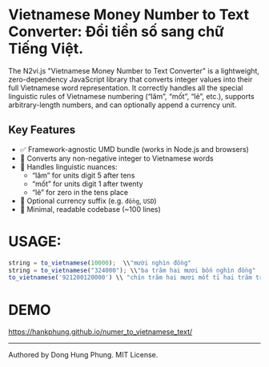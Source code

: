 # Vietnamese Money Number to Text Converter: Đổi tiền số sang chữ Tiếng Việt.
The N2vi.js "Vietnamese Money Number to Text Converter" is a lightweight, zero-dependency JavaScript library that converts integer values into their full Vietnamese word representation. It correctly handles all the special linguistic rules of Vietnamese numbering (“lăm”, “mốt”, “lẻ”, etc.), supports arbitrary-length numbers, and can optionally append a currency unit.

## Key Features

- ✅ Framework-agnostic UMD bundle (works in Node.js and browsers)  
- 🔢 Converts any non-negative integer to Vietnamese words  
- 💬 Handles linguistic nuances:  
  - “lăm” for units digit 5 after tens  
  - “mốt” for units digit 1 after twenty  
  - “lẻ” for zero in the tens place  
- 💸 Optional currency suffix (e.g. `đồng`, `USD`)  
- 🎯 Minimal, readable codebase (~100 lines)

# USAGE:
```js
string = to_vietnamese(10000);  \\"mười nghìn đồng"
string = to_vietnamese("324000"); \\"ba trăm hai mươi bốn nghìn đồng"
to_vietnamese('921200120000') \\ "chín trăm hai mươi mốt tỉ hai trăm triệu một trăm hai mươi nghìn đồng"
```
# DEMO

https://hankphung.github.io/numer_to_vietnamese_text/

----

Authored by Dong Hung Phung. MIT License.
